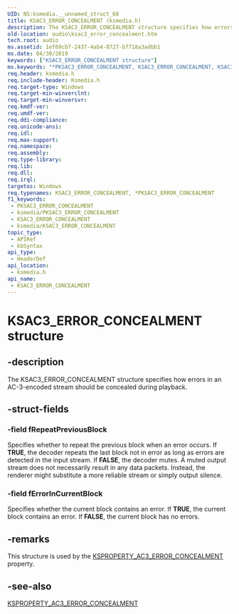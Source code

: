 ```yaml
---
UID: NS:ksmedia.__unnamed_struct_68
title: KSAC3_ERROR_CONCEALMENT (ksmedia.h)
description: The KSAC3_ERROR_CONCEALMENT structure specifies how errors in an AC-3-encoded stream should be concealed during playback.
old-location: audio\ksac3_error_concealment.htm
tech.root: audio
ms.assetid: 1ef69cb7-2437-4ab4-8727-b7718a3adbb1
ms.date: 04/30/2019
keywords: ["KSAC3_ERROR_CONCEALMENT structure"]
ms.keywords: "*PKSAC3_ERROR_CONCEALMENT, KSAC3_ERROR_CONCEALMENT, KSAC3_ERROR_CONCEALMENT structure [Audio Devices], PKSAC3_ERROR_CONCEALMENT, PKSAC3_ERROR_CONCEALMENT structure pointer [Audio Devices], aud-prop_c5ba7732-b759-4110-8d43-bc4d5b351c6e.xml, audio.ksac3_error_concealment, ksmedia/KSAC3_ERROR_CONCEALMENT, ksmedia/PKSAC3_ERROR_CONCEALMENT"
req.header: ksmedia.h
req.include-header: Ksmedia.h
req.target-type: Windows
req.target-min-winverclnt: 
req.target-min-winversvr: 
req.kmdf-ver: 
req.umdf-ver: 
req.ddi-compliance: 
req.unicode-ansi: 
req.idl: 
req.max-support: 
req.namespace: 
req.assembly: 
req.type-library: 
req.lib: 
req.dll: 
req.irql: 
targetos: Windows
req.typenames: KSAC3_ERROR_CONCEALMENT, *PKSAC3_ERROR_CONCEALMENT
f1_keywords:
 - PKSAC3_ERROR_CONCEALMENT
 - ksmedia/PKSAC3_ERROR_CONCEALMENT
 - KSAC3_ERROR_CONCEALMENT
 - ksmedia/KSAC3_ERROR_CONCEALMENT
topic_type:
 - APIRef
 - kbSyntax
api_type:
 - HeaderDef
api_location:
 - ksmedia.h
api_name:
 - KSAC3_ERROR_CONCEALMENT
---
```


# KSAC3_ERROR_CONCEALMENT structure


## -description

The KSAC3_ERROR_CONCEALMENT structure specifies how errors in an AC-3-encoded stream should be concealed during playback.

## -struct-fields

### -field fRepeatPreviousBlock

Specifies whether to repeat the previous block when an error occurs. If <b>TRUE</b>, the decoder repeats the last block not in error as long as errors are detected in the input stream. If <b>FALSE</b>, the decoder mutes. A muted output stream does not necessarily result in any data packets. Instead, the renderer might substitute a more reliable stream or simply output silence.

### -field fErrorInCurrentBlock

Specifies whether the current block contains an error. If <b>TRUE</b>, the current block contains an error. If <b>FALSE</b>, the current block has no errors.

## -remarks

This structure is used by the <a href="/windows-hardware/drivers/audio/ksproperty-ac3-error-concealment">KSPROPERTY_AC3_ERROR_CONCEALMENT</a> property.

## -see-also

<a href="/windows-hardware/drivers/audio/ksproperty-ac3-error-concealment">KSPROPERTY_AC3_ERROR_CONCEALMENT</a>